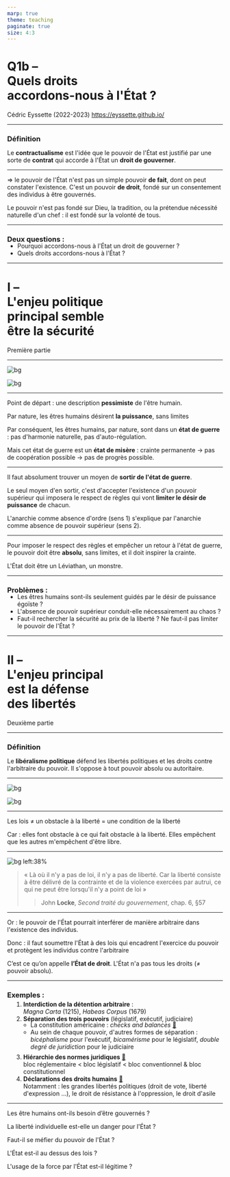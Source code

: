 ```yaml
---
marp: true
theme: teaching
paginate: true
size: 4:3
---
```


<!-- _class: titre -->

# Q1b – <br>Quels droits<br>accordons-nous à l'État ?

Cédric Eyssette (2022-2023)
https://eyssette.github.io/


---
<!-- _class: definition -->
### Définition
Le **contractualisme** est l'idée que le pouvoir de l'État est justifié par une sorte de **contrat** qui accorde à l'État un **droit de gouverner**.

---
<!-- _class: fppppppp -->

&rArr; le pouvoir de l'État n'est pas un simple pouvoir **de fait**, dont on peut constater l'existence. <span data-marpit-fragment="1">C'est un pouvoir **de droit**, fondé sur un consentement des individus à être gouvernés.</span>

<span data-marpit-fragment="2">Le pouvoir n'est pas fondé sur Dieu, la tradition, ou la prétendue nécessité naturelle d'un chef : il est fondé sur la volonté de tous.</span>

<!--
≠ modèle des monarchies de droit divin : théocratique
"Tous" :
contrat sexuel : Carole Pateman. Contrat qui exclut les femmes (reléguées au domaine privée)
contrat racial : Charles W. Mills
-->

---
<!-- _class:  -->
### Deux questions :
* Pourquoi accordons-nous à l'État un droit de gouverner ?
* Quels droits accordons-nous à l'État ?



---
<!-- _class: partie -->
# I – <br>L'enjeu politique<br> principal semble <br>être la sécurité <!-- fit -->
Première partie

---
<!-- _class:  -->
![bg](https://upload.wikimedia.org/wikipedia/commons/d/d8/Thomas_Hobbes_%28portrait%29.jpg)

![bg](https://upload.wikimedia.org/wikipedia/commons/9/9d/Leviathan_livre.jpg)

---
<!-- _class: fpppp -->
Point de départ : une description **pessimiste** de l'être humain.

<span data-marpit-fragment="1">Par nature, les êtres humains désirent **la puissance**, sans limites</span>

<span data-marpit-fragment="2">Par conséquent, les êtres humains, par nature, sont dans un **état de guerre** : pas d'harmonie naturelle, pas d'auto-régulation.</span>

<span data-marpit-fragment="3">Mais cet état de guerre est un **état de misère** : </span><span data-marpit-fragment="4">crainte permanente</span><span data-marpit-fragment="5"> → pas de coopération possible</span><span data-marpit-fragment="6"> → pas de progrès possible.</span>

---
<!-- _class: fpppppppp -->
Il faut absolument trouver un moyen de **sortir de l'état de guerre**.

<span data-marpit-fragment="1">Le seul moyen d'en sortir, c'est d'accepter l'existence d'un pouvoir supérieur qui imposera le respect de règles qui vont **limiter le désir de puissance** de chacun.</span>

<span data-marpit-fragment="2">L'anarchie comme absence d'ordre (sens&nbsp;1) s'explique par l'anarchie comme absence de pouvoir supérieur (sens 2).</span>

---

Pour imposer le respect des règles et empêcher un retour à l'état de guerre, le pouvoir doit être **absolu**, sans limites, et il doit inspirer la crainte.

<span data-marpit-fragment="1">L'État doit être un Léviathan, un monstre.</span>

---
<!-- _class: fppppppp  -->
<style scoped>
ul {margin-top:-0.2em!important}
</style>
###  Problèmes :
* Les êtres humains sont-ils seulement guidés par le désir de puissance égoïste ?
* L'absence de pouvoir supérieur conduit-elle nécessairement au chaos ?
* Faut-il rechercher la sécurité au prix de la liberté ? Ne faut-il pas limiter le pouvoir de l'État ?


<!--
Point de départ :
une anthropologie pessimiste
Par nature, les êtres humains désirent la puissance, sans limites
Par conséquent : l'état de nature est un état de guerre
Mais : c'est un état de misère (pas de coopération, pas de progrès possible, crainte permanente)
Donc : il faut absolument sortir de cette situation





« [La démarche de Hobbes] consiste à déduire la nécessité du souverain de la structure des choses humaines. Hobbes y entreprend de fonder ce qu'il appelle une “science politique” [...] Au fond le projet de Hobbes est d'opérer en politique la même révolution que Galilée vient d'opérer en physique. [...] On ne lit plus dans la nature les desseins divins, mais le logos mathématique ; et l'étendue physique s'appréhende désormais géométriquement ; de même, les êtres humains [...] ne sont pas connaissables en tant que “créatures”, mais comme corps, autrement dit comme quasi-machines, [...] mus par les passions et par le désir. »

Gérard Mairet, Le principe de souveraineté

(ii) Une anthropologie pessimiste qui justifie l’existence d’un pouvoir souverain

Selon Hobbes, les hommes ont par nature un désir de puissance, qui les conduit facilement à entrer en rivalité avec autrui, pour des biens matériels ou des biens symboliques comme la gloire, le prestige, et à se méfier des autres.
Hobbes s'oppose à l'idée d'une sociabilité naturelle de l’être humain. S'il n'y a pas de pouvoir supérieur pour réguler les rapports entre individus, il ne peut y avoir d'ordre social et les individus vivent alors dans un état de guerre : l'an-archie, sur un plan vertical, comme absence de pouvoir supérieur, entraîne l'an-archie, sur un plan horizontal, comme absence d'ordre dans les relations entre individus.


Cet état de guerre est un état de misère, dans la mesure où chaque individu vit dans la crainte perpétuelle et ne peut compter que sur lui-même, ce qui rend impossible toute coopération et du coup tout progrès économique et social.
Mais pour sortir de cet état de guerre, on ne peut pas faire confiance à l’intelligence humaine, au bon sens.   L'individu peut certes saisir rationnellement que la coopération avec les autres est dans l'intérêt bien compris de chacun ; tant que l'individu n'a pas de garantie qu'autrui va coopérer, la stratégie de la défiance semble logique et inévitable.
Selon Hobbes, seule l’instauration d’un pouvoir supérieur peut imposer des limites au désir de puissance de chacun. La crainte de l’État-Léviathan vient se substituer à la crainte inter-individuelle qui empêchait toute coopération.

La raison humaine suggère, indique une piste. Si les individus parvenaient à se mettre d'accord pour que chacun accepte de limiter son désir de puissance, alors il serait possible d'éviter les causes de l'état de guerre (notamment : le meurtre, la violence, le vol). Mais on ne peut pas faire confiance à l'intelligence humaine et au bon sens. L'individu peut certes saisir rationnellement que la coopération avec les autres est dans l'intérêt bien compris de chacun ; tant que l'individu n'a pas de garantie qu'autrui va coopérer, la stratégie de la défiance semble logique et inévitable.


L’État doit-il rendre les citoyens meilleurs ?
La démocratie est-elle la garantie de lois justes ?
La politique est-elle une science ou un art ?
La politique a-t-elle besoin de la morale ?
La politique est-elle l’affaire de tous ?
-->


---
<!-- _class: partie -->
# II – <br>L'enjeu principal<br> est la défense<br> des libertés <!-- fit -->
Deuxième partie

---
<!-- _class: definition -->

### Définition

Le **libéralisme politique** défend les libertés politiques et les droits contre l'arbitraire du pouvoir. Il s'oppose à tout pouvoir absolu ou autoritaire.

---
<!-- _class:  -->
![bg](https://upload.wikimedia.org/wikipedia/commons/d/d1/JohnLocke.png)

![bg](https://images-na.ssl-images-amazon.com/images/I/713fx7bFT7L.jpg)


---

Les lois ≠ un obstacle à la liberté
<span data-marpit-fragment="1">= une condition de la liberté</span>

<span data-marpit-fragment="2">Car : elles font obstacle à ce qui fait obstacle à la liberté.</span>
<span data-marpit-fragment="3">Elles empêchent que les autres m'empêchent d'être libre.</span>

---
<!-- _class: citationC -->
![bg left:38%](https://upload.wikimedia.org/wikipedia/commons/d/d1/JohnLocke.png)
>« Là où il n'y a pas de loi, il n'y a pas de liberté. Car la liberté consiste à être délivré de la contrainte et de la violence exercées par autrui, ce qui ne peut être lorsqu'il n'y a point de loi »
>>John **Locke**, _Second traité du gouvernement_, chap. 6, §57


---
<!-- _class:  -->

Or : le pouvoir de l'État pourrait interférer de manière arbitraire dans l'existence des individus.

<span data-marpit-fragment="1">Donc : il faut soumettre l'État à des lois qui encadrent l'exercice du pouvoir et protègent les individus contre l'arbitraire</span>

<span data-marpit-fragment="2">C’est ce qu’on appelle **l’État de droit**. L'État n'a pas tous les droits (≠ pouvoir absolu).</span>


---
<!-- _class: fmmmm -->
<style scoped>
h3{margin-bottom:0}
ol{margin-top:0.2em; margin-left:1em}
ol ul {margin-left:-0.5em; margin-bottom:0.5em;margin-top:-0.2em}
</style>
### Exemples :

1) **Interdiction de la détention arbitraire** :<br>_Magna Carta_ (1215), _Habeas Corpus_ (1679)
2) **Séparation des trois pouvoirs** <span data-marpit-fragment="1">(législatif, exécutif, judiciaire)</span>
	* La constitution américaine : _checks and balances_ [:link:](https://upload.wikimedia.org/wikipedia/commons/5/55/Separation_of_Powers.jpg)
	* Au sein de chaque pouvoir, d'autres formes de séparation : <span data-marpit-fragment="1">_bicéphalisme_ pour l'exécutif</span><span data-marpit-fragment="2">, _bicamérisme_ pour le législatif</span><span data-marpit-fragment="3">, _double degré de juridiction_ pour le judiciaire</span>
3) **Hiérarchie des normes juridiques** [:link:](https://www.vie-publique.fr/infographie/23806-infographie-la-hierarchie-des-normes) <span data-marpit-fragment="1"> <br>bloc réglementaire < bloc législatif < bloc conventionnel & bloc constitutionnel</span>
4) **Déclarations des droits humains** [:link:](https://raw.githubusercontent.com/eyssette/graphviz-examples/master/diagram/droits-humains-premiere-generation.svg)<br>Notamment : <span data-marpit-fragment="1">les grandes libertés politiques (droit de vote, liberté d'expression ...)</span><span data-marpit-fragment="2">, le droit de résistance à l'oppression</span><span data-marpit-fragment="3">, le droit d'asile</span>

<!--
https://www.vie-publique.fr/sites/default/files/styles/large_full/public/infographie/hierarchie-normes.png?itok=VBNBhE2A

la séparation des pouvoirs législatifs, exécutifs et judiciaires (cf. le système des checks and balances dans la Constitution américaine) ;
le bicamérisme : la distinction au sein du pouvoir législatif entre deux chambres (en France : l’Assemblée nationale et le Sénat)
le bicéphalisme : la distinction au sein du pouvoir exécutif entre le chef de l’État et le gouvernement.
le double degré de juridiction : la distinction au sein du pouvoir judiciaire entre un Tribunal de première instance et une Cour d’appel.

hiérarchie des normes (cf. tableau ci-contre).
 Bloc de Constitutionnalité
Normes internationales
Lois
Ordonnances
Normes réglementaires (décrets, arrêtés)
Jurisprudence
Actes administratifs


L'histoire des droits humains (Déclaration des droits de l'homme et du citoyen de 1789, Déclaration universelle des droits humains de 1948, ...) manifeste quant à elle l'émergence progressive d'une revendication de droits que tout État devrait garantir et respecter.

Etat de droit : checklist
https://www.venice.coe.int/images/SITE%20IMAGES/Publications/Rule_of_Law_Checklist_FRA.pdf

 -->


 ---
 <!-- _class:  -->
 
Les être humains ont-ils besoin d’être gouvernés ?

La liberté individuelle est-elle un danger pour l'État ?

Faut-il se méfier du pouvoir de l'État ?

L'État est-il au dessus des lois ?

L'usage de la force par l'État est-il légitime ?